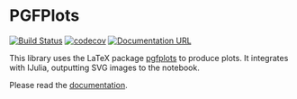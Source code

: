 # PGFPlots

[![Build Status](https://github.com/JuliaTeX/PGFPlots.jl/workflows/CI/badge.svg)](https://github.com/JuliaTeX/PGFPlots.jl/actions)
[![codecov](https://codecov.io/gh/JuliaTeX/PGFPlots.jl/branch/master/graph/badge.svg?token=btTBnBTQyw)](https://codecov.io/gh/JuliaTeX/PGFPlots.jl)
[![Documentation URL](https://img.shields.io/badge/docs-stable-blue.svg)](https://JuliaTeX/PGFPlots.jl/stable)

This library uses the LaTeX package [pgfplots](http://ctan.org/pkg/pgfplots) to produce plots. It integrates with IJulia, outputting SVG images to the notebook.

Please read the [documentation](https://htmlpreview.github.io/?https://raw.githubusercontent.com/JuliaTeX/PGFPlots.jl/master/doc/build/index.html).
